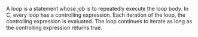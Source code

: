 A loop is a statement whose job is to repeatedly execute the loop body.  In C, every loop has a controlling expression.  Each iteration of the loop, the controlling expression is evaluated.  The loop continues to iterate as long as the controlling expression returns true.
